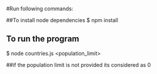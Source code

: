 #Run following commands:

##To install node dependencies
$ npm install

## To run the program
$ node countries.js <population_limit>

##if the population limit is not provided its considered as 0

